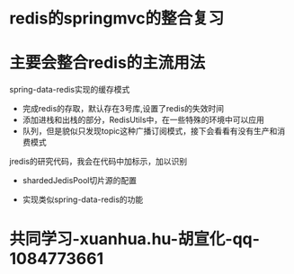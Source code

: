 # redis的springmvc的整合复习

# 主要会整合redis的主流用法

spring-data-redis实现的缓存模式
   *  完成redis的存取，默认存在3号库,设置了redis的失效时间
   *  添加进栈和出栈的部分，RedisUtils中，在一些特殊的环境中可以应用
   *  队列，但是貌似只发现topic这种广播订阅模式，接下会看看有没有生产和消费模式

jredis的研究代码，我会在代码中加标示，加以识别

   * shardedJedisPool切片源的配置
   
   * 实现类似spring-data-redis的功能
# 共同学习-xuanhua.hu-胡宣化-qq-1084773661
